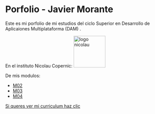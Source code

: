 # Porfolio - Javier Morante

Este es mi porfolio de mi estudios del ciclo Superior en Desarrollo de Aplicaiones Multiplataforma (DAM) .

En el instituto Nicolau Copernic: <img src="https://copernic.cat/images/logos/logo-header.png" alt="logo nicolau" width="100">

De mis modulos:
- [M02](https://github.com/javier-morante/Portfolio/tree/main/Moduls/M02-BaseDeDades)
- [M03](https://github.com/javier-morante/Portfolio/tree/main/Moduls/M03-Programacio)
- [M04](https://github.com/javier-morante/Portfolio/tree/main/Moduls/M04-LlenguatgeDeMarques)

[Si queres ver mi curriculum haz clic ](https://github.com/javier-morante/Portfolio/blob/main/CV/JavierMoranteNuñez.pdf)
